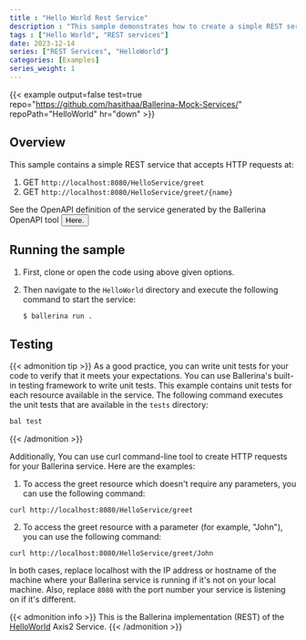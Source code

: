 ```yaml
---
title : "Hello World Rest Service"
description : "This sample demonstrates how to create a simple REST service using Ballerina."
tags : ["Hello World", "REST services"]
date: 2023-12-14
series: ["REST Services", "HelloWorld"]
categories: [Examples]
series_weight: 1
---
```


{{< example output=false test=true repo="https://github.com/hasithaa/Ballerina-Mock-Services/" repoPath="HelloWorld" hr="down"  >}}

## Overview

This sample contains a simple REST service that accepts HTTP requests at:

1. GET `http://localhost:8080/HelloService/greet`
2. GET `http://localhost:8080/HelloService/greet/{name}`

See the OpenAPI definition of the service generated by the Ballerina OpenAPI tool <button class="tablinks" title="Show File" onclick="openCode(event, 'HelloService_openapi.yaml')">Here.</button>

## Running the sample

1. First, clone or open the code using above given options.
2. Then navigate to the `HelloWorld` directory and execute the following command to start the service:

    ```bash
    $ ballerina run .
    ```

## Testing

{{< admonition tip >}}
As a good practice, you can write unit tests for your code to verify that it meets your expectations. You can use Ballerina's built-in testing framework to write unit tests. 
This example contains unit tests for each resource available in the service. 
The following command executes the unit tests that are available in the `tests` directory:

```bash
bal test
```
{{< /admonition >}}


Additionally, You can use curl command-line tool to create HTTP requests for your Ballerina service. Here are the examples:

1. To access the greet resource which doesn't require any parameters, you can use the following command:

```
curl http://localhost:8080/HelloService/greet
```

2. To access the greet resource with a parameter (for example, "John"), you can use the following command:

```
curl http://localhost:8080/HelloService/greet/John
```

In both cases, replace localhost with the IP address or hostname of the machine where your Ballerina service is running if it's not on your local machine. Also, replace `8080` with the port number your service is listening on if it's different.

{{< admonition info >}}
This is the Ballerina implementation (REST) of the [HelloWorld](https://github.com/wso2/micro-integrator/tree/master/integration/samples/axis2Server/src/HelloWorld) Axis2 Service. 
{{< /admonition >}}